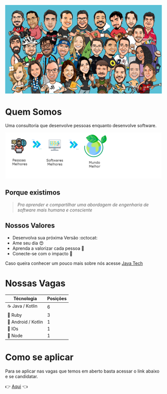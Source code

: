 ![Fluxo do que acreditamos](img/banner-1.jpg)

# Quem Somos

Uma consultoria que desenvolve pessoas enquanto desenvolve software.

![Fluxo do que acreditamos](img/Flow.png)

## Porque existimos

> _Pra aprender e compartilhar uma abordagem de engenharia de software mais humana e consciente_

## Nossos Valores 

* Desenvolva sua próxima Versão :octocat:
* Ame seu dia :heart_eyes:
* Aprenda a valorizar cada pessoa :punch:
* Conecte-se com o impacto :electric_plug:

Caso queira conhecer um pouco mais sobre nós acesse [Jaya Tech](https://jaya.tech/)

# Nossas Vagas

| Técnologia                          | Posições |
|---|---|
| :coffee: Java / Kotlin              | 6 |
| :gem: Ruby                          | 3 |
| :iphone: Android / Kotlin           | 1 |
| :iphone: IOs                        | 1 |
| 🔄  Node                               | 1 |


# Como se aplicar 

Para se aplicar nas vagas que temos em aberto basta acessar o link abaixo e se candidatar. 

:point_right: [Aqui](https://bu8bvmptgrr.typeform.com/to/JTxGpg4U) :point_left:


